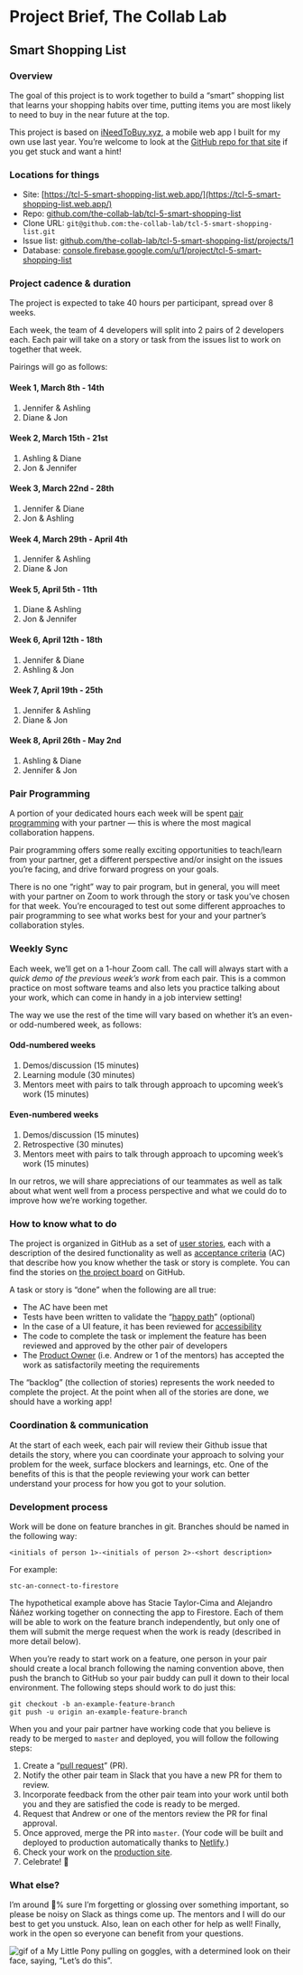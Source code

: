 # Project Brief, The Collab Lab

## Smart Shopping List

### Overview

The goal of this project is to work together to build a “smart” shopping list that learns your shopping habits over time, putting items you are most likely to need to buy in the near future at the top.

This project is based on [iNeedToBuy.xyz](https://app.ineedtobuy.xyz/), a mobile web app I built for my own use last year. You’re welcome to look at the [GitHub repo for that site](https://github.com/segdeha/ineedtobuy.xyz) if you get stuck and want a hint!

### Locations for things

-   Site: [https://tcl-5-smart-shopping-list.web.app/](https://tcl-5-smart-shopping-list.web.app/)
-   Repo: [github.com/the-collab-lab/tcl-5-smart-shopping-list](https://github.com/the-collab-lab/tcl-5-smart-shopping-list)
-   Clone URL: `git@github.com:the-collab-lab/tcl-5-smart-shopping-list.git`
-   Issue list: [github.com/the-collab-lab/tcl-5-smart-shopping-list/projects/1](https://github.com/the-collab-lab/tcl-5-smart-shopping-list/projects/1)
-   Database: [console.firebase.google.com/u/1/project/tcl-5-smart-shopping-list](https://console.firebase.google.com/u/1/project/tcl-5-smart-shopping-list/database/firestore/data~2F)

### Project cadence & duration

The project is expected to take 40 hours per participant, spread over 8 weeks.

Each week, the team of 4 developers will split into 2 pairs of 2 developers each. Each pair will take on a story or task from the issues list to work on together that week.

Pairings will go as follows:

#### Week 1, March 8th - 14th

1. Jennifer & Ashling
2. Diane & Jon

#### Week 2, March 15th - 21st

1. Ashling & Diane
2. Jon & Jennifer

#### Week 3, March 22nd - 28th

1. Jennifer & Diane
2. Jon & Ashling

#### Week 4, March 29th - April 4th

1. Jennifer & Ashling
2. Diane & Jon

#### Week 5, April 5th - 11th

1. Diane & Ashling
2. Jon & Jennifer

#### Week 6, April 12th - 18th

1. Jennifer & Diane
2. Ashling & Jon

#### Week 7, April 19th - 25th

1. Jennifer & Ashling
2. Diane & Jon

#### Week 8, April 26th - May 2nd

1. Ashling & Diane
2. Jennifer & Jon

### Pair Programming

A portion of your dedicated hours each week will be spent [pair programming](https://www.freecodecamp.org/news/how-remote-pair-programming-works-and-why-it-can-change-your-life-cd7b767dc60f/) with your partner — this is where the most magical collaboration happens.

Pair programming offers some really exciting opportunities to teach/learn from your partner, get a different perspective and/or insight on the issues you’re facing, and drive forward progress on your goals.

There is no one “right” way to pair program, but in general, you will meet with your partner on Zoom to work through the story or task you’ve chosen for that week. You’re encouraged to test out some different approaches to pair programming to see what works best for your and your partner’s collaboration styles.

### Weekly Sync

Each week, we’ll get on a 1-hour Zoom call. The call will always start with a _quick demo of the previous week’s work_ from each pair. This is a common practice on most software teams and also lets you practice talking about your work, which can come in handy in a job interview setting!

The way we use the rest of the time will vary based on whether it’s an even- or odd-numbered week, as follows:

#### Odd-numbered weeks

1. Demos/discussion (15 minutes)
2. Learning module (30 minutes)
3. Mentors meet with pairs to talk through approach to upcoming week’s work (15 minutes)

#### Even-numbered weeks

1. Demos/discussion (15 minutes)
2. Retrospective (30 minutes)
3. Mentors meet with pairs to talk through approach to upcoming week’s work (15 minutes)

In our retros, we will share appreciations of our teammates as well as talk about what went well from a process perspective and what we could do to improve how we’re working together.

### How to know what to do

The project is organized in GitHub as a set of [user stories](https://www.mountaingoatsoftware.com/agile/user-stories), each with a description of the desired functionality as well as [acceptance criteria](https://www.leadingagile.com/2014/09/acceptance-criteria/) (AC) that describe how you know whether the task or story is complete. You can find the stories on [the project board](https://github.com/the-collab-lab/tcl-5-smart-shopping-list/projects/1) on GitHub.

A task or story is “done” when the following are all true:

-   The AC have been met
-   Tests have been written to validate the “[happy path](https://en.wikipedia.org/wiki/Happy_path)” (optional)
-   In the case of a UI feature, it has been reviewed for [accessibility](https://accessibilityinsights.io/)
-   The code to complete the task or implement the feature has been reviewed and approved by the other pair of developers
-   The [Product Owner](https://www.agilealliance.org/glossary/product-owner/) (i.e. Andrew or 1 of the mentors) has accepted the work as satisfactorily meeting the requirements

The “backlog” (the collection of stories) represents the work needed to complete the project. At the point when all of the stories are done, we should have a working app!

### Coordination & communication

At the start of each week, each pair will review their Github issue that details the story, where you can coordinate your approach to solving your problem for the week, surface blockers and learnings, etc. One of the benefits of this is that the people reviewing your work can better understand your process for how you got to your solution.

### Development process

Work will be done on feature branches in git. Branches should be named in the following way:

    <initials of person 1>-<initials of person 2>-<short description>

For example:

    stc-an-connect-to-firestore

The hypothetical example above has Stacie Taylor-Cima and Alejandro Ñáñez working together on connecting the app to Firestore. Each of them will be able to work on the feature branch independently, but only one of them will submit the merge request when the work is ready (described in more detail below).

When you’re ready to start work on a feature, one person in your pair should create a local branch following the naming convention above, then push the branch to GitHub so your pair buddy can pull it down to their local environment. The following steps should work to do just this:

    git checkout -b an-example-feature-branch
    git push -u origin an-example-feature-branch

When you and your pair partner have working code that you believe is ready to be merged to `master` and deployed, you will follow the following steps:

1. Create a “[pull request](https://help.github.com/en/github/collaborating-with-issues-and-pull-requests/creating-a-pull-request)” (PR).
2. Notify the other pair team in Slack that you have a new PR for them to review.
3. Incorporate feedback from the other pair team into your work until both you and they are satisfied the code is ready to be merged.
4. Request that Andrew or one of the mentors review the PR for final approval.
5. Once approved, merge the PR into `master`. (Your code will be built and deployed to production automatically thanks to [Netlify](https://www.netlify.com/).)
6. Check your work on the [production site](https://tcl-5-smart-shopping-list.netlify.com/).
7. Celebrate! 🥳

### What else?

I’m around 💯% sure I’m forgetting or glossing over something important, so please be noisy on Slack as things come up. The mentors and I will do our best to get you unstuck. Also, lean on each other for help as well! Finally, work in the open so everyone can benefit from your questions.

![gif of a My Little Pony pulling on goggles, with a determined look on their face, saying, “Let’s do this”.](http://giphygifs.s3.amazonaws.com/media/PuWNMebKGIKNG/giphy.gif)
